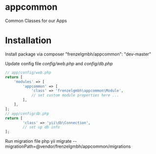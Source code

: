 appcommon
=========

Common Classes for our Apps

Installation
============

Install package via composer "frenzelgmbh/appcommon": "dev-master"

Update config file *config/web.php* and *config/db.php*

```php
// app/config/web.php
return [
    'modules' => [
        'appcommon' => [
            'class' => 'frenzelgmbh\appcommon\Module',
            // set custom module properties here ...
        ],
    ],
];
// app/config/db.php
return [
        'class' => 'yii\db\Connection',
        // set up db info
];
```

Run migration file
php yii migrate --migrationPath=@vendor/frenzelgmbh/appcommon/migrations
